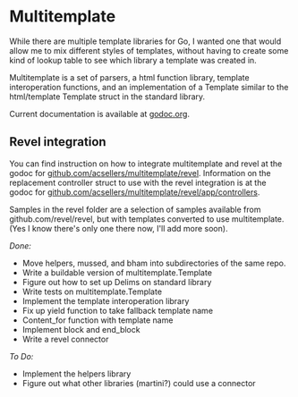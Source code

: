 Multitemplate
=============

While there are multiple template libraries for Go, I wanted one that would allow
me to mix different styles of templates, without having to create some kind of
lookup table to see which library a template was created in.

Multitemplate is a set of parsers, a html function library, template
interoperation functions, and an implementation of a Template similar to the
html/template Template struct in the standard library.

Current documentation is available at [godoc.org](http://godoc.org/github.com/acsellers/multitemplate).

Revel integration
-----------------

You can find instruction on how to integrate multitemplate and revel at the godoc for
[github.com/acsellers/multitemplate/revel](http://godoc.org/github.com/acsellers/multitemplate/revel).
Information on the replacement controller struct to use with the revel integration is at the godoc for
[github.com/acsellers/multitemplate/revel/app/controllers](http://godoc.org/github.com/acsellers/multitemplate/revel/app/controllers).

Samples in the revel folder are a selection of samples available from
github.com/revel/revel, but with templates converted to use multitemplate. (Yes I
know there's only one there now, I'll add more soon).

_Done:_

* Move helpers, mussed, and bham into subdirectories of the same repo.
* Write a buildable version of multitemplate.Template
* Figure out how to set up Delims on standard library
* Write tests on multitemplate.Template
* Implement the template interoperation library
* Fix up yield function to take fallback template name
* Content_for function with template name
* Implement block and end_block
* Write a revel connector

_To Do:_

* Implement the helpers library
* Figure out what other libraries (martini?) could use a connector
